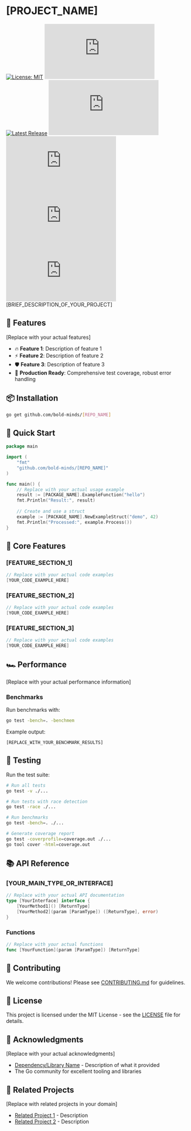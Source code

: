 # [PROJECT_NAME]

[![License: MIT](https://img.shields.io/badge/License-MIT-yellow.svg)](https://opensource.org/licenses/MIT)
[![Go Version](https://img.shields.io/endpoint?url=https://raw.githubusercontent.com/bold-minds/[REPO_NAME]/main/.github/badges/go-version.json)](https://golang.org/doc/go1.24)
[![Latest Release](https://img.shields.io/github/v/release/bold-minds/[REPO_NAME]?logo=github&color=blueviolet)](https://github.com/bold-minds/[REPO_NAME]/releases)
[![Last Updated](https://img.shields.io/endpoint?url=https://raw.githubusercontent.com/bold-minds/[REPO_NAME]/main/.github/badges/last-updated.json)](https://github.com/bold-minds/[REPO_NAME]/commits)
[![golangci-lint](https://img.shields.io/endpoint?url=https://raw.githubusercontent.com/bold-minds/[REPO_NAME]/main/.github/badges/golangci-lint.json)](https://github.com/bold-minds/[REPO_NAME]/actions/workflows/test.yaml)
[![Coverage](https://img.shields.io/endpoint?url=https://raw.githubusercontent.com/bold-minds/[REPO_NAME]/main/.github/badges/coverage.json)](https://github.com/bold-minds/[REPO_NAME]/actions/workflows/test.yaml)
[![Dependabot](https://img.shields.io/endpoint?url=https://raw.githubusercontent.com/bold-minds/[REPO_NAME]/main/.github/badges/dependabot.json)](https://github.com/bold-minds/[REPO_NAME]/security/dependabot)
[BRIEF_DESCRIPTION_OF_YOUR_PROJECT]

## 🚀 Features

[Replace with your actual features]

- 🔥 **Feature 1**: Description of feature 1
- ⚡ **Feature 2**: Description of feature 2
- 🛡️ **Feature 3**: Description of feature 3
- 🧪 **Production Ready**: Comprehensive test coverage, robust error handling

## 📦 Installation

```bash
go get github.com/bold-minds/[REPO_NAME]
```

## 🎯 Quick Start

```go
package main

import (
    "fmt"
    "github.com/bold-minds/[REPO_NAME]"
)

func main() {
    // Replace with your actual usage example
    result := [PACKAGE_NAME].ExampleFunction("hello")
    fmt.Println("Result:", result)
    
    // Create and use a struct
    example := [PACKAGE_NAME].NewExampleStruct("demo", 42)
    fmt.Println("Processed:", example.Process())
}
```

## 🔧 Core Features

### [FEATURE_SECTION_1]

```go
// Replace with your actual code examples
[YOUR_CODE_EXAMPLE_HERE]
```

### [FEATURE_SECTION_2]

```go
// Replace with your actual code examples
[YOUR_CODE_EXAMPLE_HERE]
```

### [FEATURE_SECTION_3]

```go
// Replace with your actual code examples
[YOUR_CODE_EXAMPLE_HERE]
```

## 🏎️ Performance

[Replace with your actual performance information]

### Benchmarks

Run benchmarks with:

```bash
go test -bench=. -benchmem
```

Example output:
```
[REPLACE_WITH_YOUR_BENCHMARK_RESULTS]
```

## 🧪 Testing

Run the test suite:

```bash
# Run all tests
go test -v ./...

# Run tests with race detection
go test -race ./...

# Run benchmarks
go test -bench=. ./...

# Generate coverage report
go test -coverprofile=coverage.out ./...
go tool cover -html=coverage.out
```

## 📚 API Reference

### [YOUR_MAIN_TYPE_OR_INTERFACE]

```go
// Replace with your actual API documentation
type [YourInterface] interface {
    [YourMethod1]() [ReturnType]
    [YourMethod2](param [ParamType]) ([ReturnType], error)
}
```

### Functions

```go
// Replace with your actual functions
func [YourFunction](param [ParamType]) [ReturnType]
```

## 🤝 Contributing

We welcome contributions! Please see [CONTRIBUTING.md](CONTRIBUTING.md) for guidelines.

## 📄 License

This project is licensed under the MIT License - see the [LICENSE](LICENSE) file for details.

## 🙏 Acknowledgments

[Replace with your actual acknowledgments]

- [Dependency/Library Name](https://github.com/example/repo) - Description of what it provided
- The Go community for excellent tooling and libraries

## 🔗 Related Projects

[Replace with related projects in your domain]

- [Related Project 1](https://github.com/example/project1) - Description
- [Related Project 2](https://github.com/example/project2) - Description